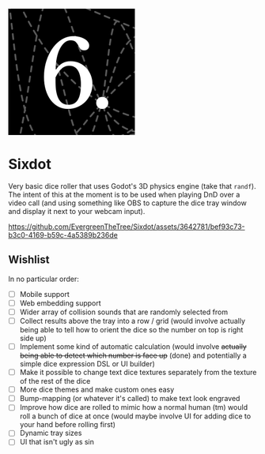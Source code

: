 ![Animated logo](images/animation/animation.gif "fancy animated logo oooooooooo")

Sixdot
======

Very basic dice roller that uses Godot's 3D physics engine (take that `randf`). The intent of this at the moment is to be used when playing DnD over a video call (and using something like OBS to capture the dice tray window and display it next to your webcam input).

https://github.com/EvergreenTheTree/Sixdot/assets/3642781/bef93c73-b3c0-4169-b59c-4a5389b236de

## Wishlist

In no particular order:
- [ ] Mobile support
- [ ] Web embedding support
- [ ] Wider array of collision sounds that are randomly selected from
- [ ] Collect results above the tray into a row / grid (would involve actually being able to tell how to orient the dice so the number on top is right side up)
- [ ] Implement some kind of automatic calculation (would involve ~~actually being able to detect which number is face up~~ (done) and potentially a simple dice expression DSL or UI builder)
- [ ] Make it possible to change text dice textures separately from the texture of the rest of the dice
- [ ] More dice themes and make custom ones easy
- [ ] Bump-mapping (or whatever it's called) to make text look engraved
- [ ] Improve how dice are rolled to mimic how a normal human (tm) would roll a bunch of dice at once (would maybe involve UI for adding dice to your hand before rolling first)
- [ ] Dynamic tray sizes
- [ ] UI that isn't ugly as sin
